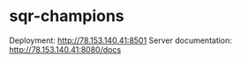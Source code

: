 # sqr-champions

Deployment: http://78.153.140.41:8501
Server documentation: http://78.153.140.41:8080/docs
